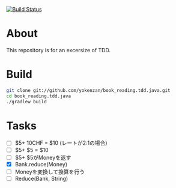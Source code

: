 [![Build Status](https://travis-ci.com/yokenzan/book_reading.tdd.java.svg?branch=master)](https://travis-ci.com/yokenzan/book_reading.tdd.java)

# About

This repository is for an excersize of TDD.


# Build

```sh
git clone git://github.com/yokenzan/book_reading.tdd.java.git
cd book_reading.tdd.java
./gradlew build
```


# Tasks

- [ ] $5+ 10CHF = $10 (レートが2:1の場合)
- [ ] $5+ $5 = $10
- [ ] $5+ $5がMoneyを返す
- [x] Bank.reduce(Money)
- [ ] Moneyを変換して換算を行う
- [ ] Reduce(Bank, String)
